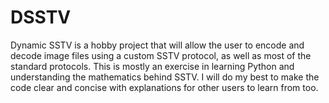# DSSTV
Dynamic SSTV is a hobby project that will allow the user to encode and decode image files using a custom SSTV protocol, as well as most of the standard protocols. This is mostly an exercise in learning Python and understanding the mathematics behind SSTV. I will do my best to make the code clear and concise with explanations for other users to learn from too.
